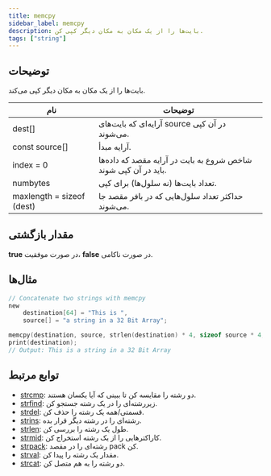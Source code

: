 ```yaml
---
title: memcpy
sidebar_label: memcpy
description: بایت‌ها را از یک مکان به مکان دیگر کپی کن.
tags: ["string"]
---
```


<LowercaseNote />

## توضیحات

بایت‌ها را از یک مکان به مکان دیگر کپی می‌کند.

| نام                       | توضیحات                                                                                    |
| ------------------------- | ------------------------------------------------------------------------------------------ |
| dest[]                    | آرایه‌ای که بایت‌های source در آن کپی می‌شوند.                                              |
| const source[]            | آرایه مبدأ.                                                                                |
| index = 0                 | شاخص شروع به بایت در آرایه مقصد که داده‌ها باید در آن کپی شوند.                               |
| numbytes                  | تعداد بایت‌ها (نه سلول‌ها) برای کپی.                                                        |
| maxlength = sizeof (dest) | حداکثر تعداد سلول‌هایی که در بافر مقصد جا می‌شوند.                                           |

## مقدار بازگشتی

**true** در صورت موفقیت، **false** در صورت ناکامی.

## مثال‌ها

```c
// Concatenate two strings with memcpy
new
	destination[64] = "This is ",
	source[] = "a string in a 32 Bit Array";

memcpy(destination, source, strlen(destination) * 4, sizeof source * 4, sizeof destination);
print(destination);
// Output: This is a string in a 32 Bit Array
```

## توابع مرتبط

- [strcmp](strcmp): دو رشته را مقایسه کن تا ببینی که آیا یکسان هستند.
- [strfind](strfind): زیررشته‌ای را در یک رشته جستجو کن.
- [strdel](strdel): قسمتی/همه یک رشته را حذف کن.
- [strins](strins): رشته‌ای را در رشته دیگر قرار بده.
- [strlen](strlen): طول یک رشته را بررسی کن.
- [strmid](strmid): کاراکترهایی را از یک رشته استخراج کن.
- [strpack](strpack): رشته‌ای را در مقصد pack کن.
- [strval](strval): مقدار یک رشته را پیدا کن.
- [strcat](strcat): دو رشته را به هم متصل کن.
